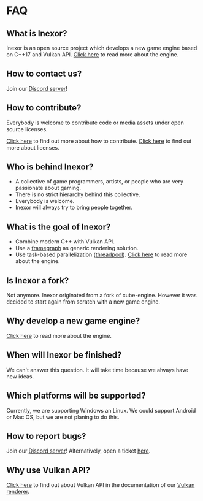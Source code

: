 # FAQ

## What is Inexor?
Inexor is an open source project which develops a new game engine based on C++17 and Vulkan API.
[Click here](https://inexor-vulkan-renderer.readthedocs.io/en/latest/) to read more about the engine.

## How to contact us?
Join our [Discord server](https://discord.com/invite/acUW8k7)!

## How to contribute?
Everybody is welcome to contribute code or media assets under open source licenses.

[Click here]() to find out more about how to contribute.
[Click here]() to find out more about licenses.

## Who is behind Inexor?
* A collective of game programmers, artists, or people who are very passionate about gaming.
* There is no strict hierarchy behind this collective.
* Everybody is welcome.
* Inexor will always try to bring people together.

## What is the goal of Inexor?
* Combine modern C++ with Vulkan API.
* Use a [framegraph](https://de.slideshare.net/DICEStudio/framegraph-extensible-rendering-architecture-in-frostbite) as generic rendering solution.
* Use task-based parallelization ([threadpool](https://community.khronos.org/t/opinions-on-using-threadpools-for-designing-a-vulkan-game-engine/105519)).
[Click here](https://inexor-vulkan-renderer.readthedocs.io/en/latest/) to read more about the engine.

## Is Inexor a fork?
Not anymore. Inexor originated from a fork of cube-engine. However it was decided to start again from scratch with a new game engine.

## Why develop a new game engine?
[Click here](https://inexor-vulkan-renderer.readthedocs.io/en/latest/) to read more about the engine.

## When will Inexor be finished?
We can't answer this question. It will take time because we always have new ideas.

## Which platforms will be supported?
Currently, we are supporting Windows an Linux.
We could support Android or Mac OS, but we are not planing to do this.

## How to report bugs?
Join our [Discord server](https://discord.com/invite/acUW8k7)!
Alternatively, open a ticket [here](https://github.com/inexorgame/vulkan-renderer/issues).

## Why use Vulkan API?
[Click here](https://inexor-vulkan-renderer.readthedocs.io/en/latest/#why-use-vulkan) to find out about Vulkan API in the documentation of our [Vulkan renderer](https://github.com/inexorgame/vulkan-renderer).
